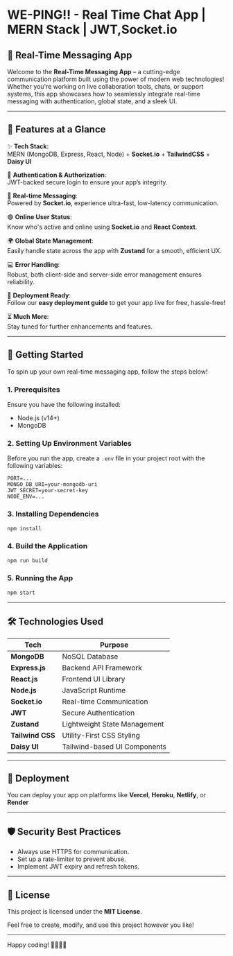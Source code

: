 # WE-PING!! - Real Time Chat App | MERN Stack | JWT,Socket.io


## 🚀 Real-Time Messaging App

Welcome to the **Real-Time Messaging App** – a cutting-edge communication platform built using the power of modern web technologies! Whether you're working on live collaboration tools, chats, or support systems, this app showcases how to seamlessly integrate real-time messaging with authentication, global state, and a sleek UI.

---

## 🌟 Features at a Glance

✨ **Tech Stack:**  
MERN (MongoDB, Express, React, Node) + **Socket.io** + **TailwindCSS** + **Daisy UI**

🔐 **Authentication & Authorization**:  
JWT-backed secure login to ensure your app’s integrity.

💬 **Real-time Messaging**:  
Powered by **Socket.io**, experience ultra-fast, low-latency communication.

🟢 **Online User Status**:  
Know who's active and online using **Socket.io** and **React Context**.

🌍 **Global State Management**:  
Easily handle state across the app with **Zustand** for a smooth, efficient UX.

💻 **Error Handling**:  
Robust, both client-side and server-side error management ensures reliability.

🚀 **Deployment Ready**:  
Follow our **easy deployment guide** to get your app live for free, hassle-free!

⏳ **Much More**:  
Stay tuned for further enhancements and features.

---

## 🔧 Getting Started

To spin up your own real-time messaging app, follow the steps below!

### 1. Prerequisites

Ensure you have the following installed:

- Node.js (v14+)
- MongoDB

### 2. Setting Up Environment Variables

Before you run the app, create a `.env` file in your project root with the following variables:

```env
PORT=...
MONGO_DB_URI=your-mongodb-uri
JWT_SECRET=your-secret-key
NODE_ENV=...
```

### 3. Installing Dependencies

```bash
npm install
```

### 4. Build the Application

```bash
npm run build
```

### 5. Running the App

```bash
npm start
```

---

## 🛠 Technologies Used

| Tech              | Purpose                          |
|-------------------|----------------------------------|
| **MongoDB**       | NoSQL Database                   |
| **Express.js**    | Backend API Framework            |
| **React.js**      | Frontend UI Library              |
| **Node.js**       | JavaScript Runtime               |
| **Socket.io**     | Real-time Communication          |
| **JWT**           | Secure Authentication            |
| **Zustand**       | Lightweight State Management     |
| **Tailwind CSS**  | Utility-First CSS Styling        |
| **Daisy UI**      | Tailwind-based UI Components     |

---

## 🚀 Deployment

You can deploy your app on platforms like **Vercel**, **Heroku**, **Netlify**, or **Render**

---

## 🛡 Security Best Practices

- Always use HTTPS for communication.
- Set up a rate-limiter to prevent abuse.
- Implement JWT expiry and refresh tokens.

---

## 📄 License

This project is licensed under the **MIT License**.

Feel free to create, modify, and use this project however you like!

---

Happy coding! 👩‍💻👨‍💻
